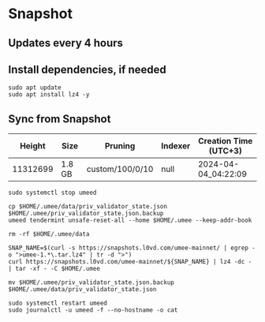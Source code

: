 # Snapshot

## Updates every 4 hours

## Install dependencies, if needed
```
sudo apt update
sudo apt install lz4 -y
```

## Sync from Snapshot  
| Height  | Size | Pruning | Indexer | Creation Time (UTC+3) |
| --------- | --------- | --------- | --------- | --------- |
| 11312699  | 1.8 GB  | custom/100/0/10 | null | 2024-04-04_04:22:09 |

```
sudo systemctl stop umeed

cp $HOME/.umee/data/priv_validator_state.json $HOME/.umee/priv_validator_state.json.backup
umeed tendermint unsafe-reset-all --home $HOME/.umee --keep-addr-book

rm -rf $HOME/.umee/data 

SNAP_NAME=$(curl -s https://snapshots.l0vd.com/umee-mainnet/ | egrep -o ">umee-1.*\.tar.lz4" | tr -d ">")
curl https://snapshots.l0vd.com/umee-mainnet/${SNAP_NAME} | lz4 -dc - | tar -xf - -C $HOME/.umee

mv $HOME/.umee/priv_validator_state.json.backup $HOME/.umee/data/priv_validator_state.json

sudo systemctl restart umeed
sudo journalctl -u umeed -f --no-hostname -o cat